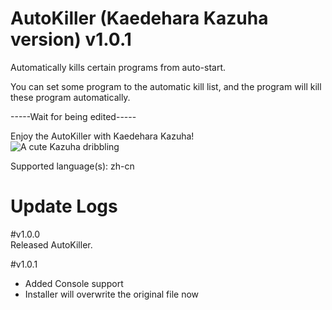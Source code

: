 # AutoKiller (Kaedehara Kazuha version) v1.0.1
Automatically kills certain programs from auto-start.          

You can set some program to the automatic kill list, and the program will kill these program automatically.        

-----Wait for being edited-----      

Enjoy the AutoKiller with Kaedehara Kazuha!         
![A cute Kazuha dribbling](https://github.com/yang033/AutoKiller/blob/main/Kaedehara_Kazuha_dribbling.gif)

Supported language(s): zh-cn

# Update Logs   

#v1.0.0      
Released AutoKiller.      

#v1.0.1        
 - Added Console support           
 - Installer will overwrite the original file now
